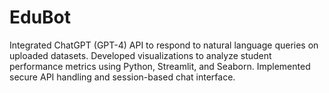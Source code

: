 # EduBot
Integrated ChatGPT (GPT-4) API to respond to natural language queries on uploaded datasets. Developed visualizations to analyze student performance metrics using Python, Streamlit, and Seaborn. Implemented secure API handling and session-based chat interface.
